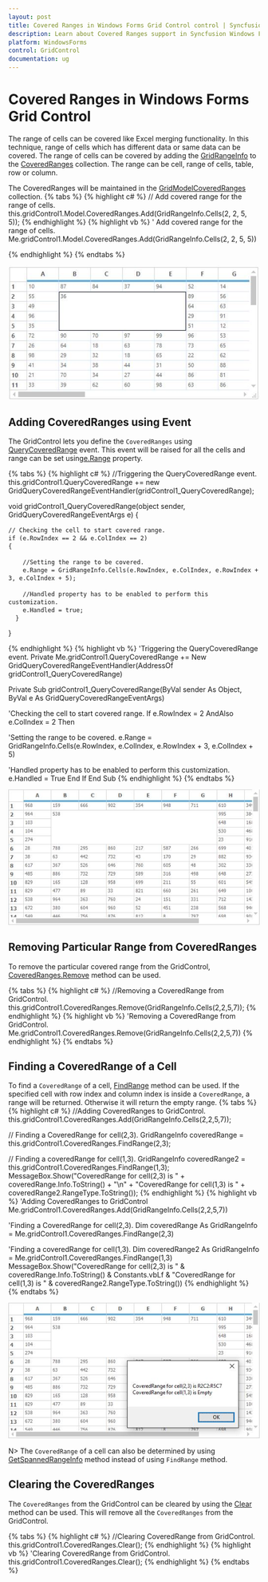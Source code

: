 ```yaml
---
layout: post
title: Covered Ranges in Windows Forms Grid Control control | Syncfusion
description: Learn about Covered Ranges support in Syncfusion Windows Forms Grid Control control and more details.
platform: WindowsForms
control: GridControl
documentation: ug
---
```


# Covered Ranges in Windows Forms Grid Control
The range of cells can be covered like Excel merging functionality. In this technique, range of cells which has different data or same data can be covered. The range of cells can be covered by adding the [GridRangeInfo](http://help.syncfusion.com/cr/windowsforms/Syncfusion.Windows.Forms.Grid.GridRangeInfo.html) to the [CoveredRanges](https://help.syncfusion.com/cr/windowsforms/Syncfusion.Windows.Forms.Grid.GridControl.html#Syncfusion_Windows_Forms_Grid_GridControl_CoveredRanges) collection. The range can be cell, range of cells, table, row or column.

The CoveredRanges will be maintained in the [GridModelCoveredRanges](http://help.syncfusion.com/cr/windowsforms/Syncfusion.Windows.Forms.Grid.GridModelCoveredRanges.html) collection.
{% tabs %}
{% highlight c# %}
// Add covered range for the range of cells.
this.gridControl1.Model.CoveredRanges.Add(GridRangeInfo.Cells(2, 2, 5, 5));
{% endhighlight %}
{% highlight vb %}
' Add covered range for the range of cells.
Me.gridControl1.Model.CoveredRanges.Add(GridRangeInfo.Cells(2, 2, 5, 5))

{% endhighlight %}
{% endtabs %}

![Covered-Ranges_img1](Covered-Ranges_images/Covered-Ranges_img1.jpeg)

## Adding CoveredRanges using Event
The GridControl lets you define the `CoveredRanges` using [QueryCoveredRange](https://help.syncfusion.com/cr/windowsforms/Syncfusion.Windows.Forms.Grid.GridControl.html) event.  This event will be raised for all the cells and range can be set using[e.Range](https://help.syncfusion.com/cr/windowsforms/Syncfusion.Windows.Forms.Grid.GridQueryCoveredRangeEventArgs.html#Syncfusion_Windows_Forms_Grid_GridQueryCoveredRangeEventArgs_Range) property.

{% tabs %}
{% highlight c# %}
//Triggering the QueryCoveredRange event.
this.gridControl1.QueryCoveredRange += new GridQueryCoveredRangeEventHandler(gridControl1_QueryCoveredRange);

void gridControl1_QueryCoveredRange(object sender, GridQueryCoveredRangeEventArgs e)
{
     
    // Checking the cell to start covered range.
    if (e.RowIndex == 2 && e.ColIndex == 2)
    {
          
        //Setting the range to be covered.
        e.Range = GridRangeInfo.Cells(e.RowIndex, e.ColIndex, e.RowIndex + 3, e.ColIndex + 5);
         
        //Handled property has to be enabled to perform this customization.
        e.Handled = true;
      }
 }

{% endhighlight %}
{% highlight vb %}
'Triggering the QueryCoveredRange event.
Private Me.gridControl1.QueryCoveredRange += New GridQueryCoveredRangeEventHandler(AddressOf gridControl1_QueryCoveredRange)

Private Sub gridControl1_QueryCoveredRange(ByVal sender As Object, ByVal e As GridQueryCoveredRangeEventArgs)

'Checking the cell to start covered range.
If e.RowIndex = 2 AndAlso e.ColIndex = 2 Then

'Setting the range to be covered.
e.Range = GridRangeInfo.Cells(e.RowIndex, e.ColIndex, e.RowIndex + 3, e.ColIndex + 5)
          
'Handled property has to be enabled to perform this customization.
e.Handled = True
End If
End Sub
{% endhighlight %}
{% endtabs %}

![Covered-Ranges_img2](Covered-Ranges_images/Covered-Ranges_img2.jpeg)

## Removing Particular Range from CoveredRanges
To remove the particular covered range from the GridControl, [CoveredRanges.Remove](https://help.syncfusion.com/cr/windowsforms/Syncfusion.Windows.Forms.Grid.GridModelCoveredRanges.html#Syncfusion_Windows_Forms_Grid_GridModelCoveredRanges_Remove_Syncfusion_Windows_Forms_Grid_GridRangeInfo_) method can be used. 

{% tabs %}
{% highlight c# %}
//Removing a CoveredRange from GridControl.
this.gridControl1.CoveredRanges.Remove(GridRangeInfo.Cells(2,2,5,7));
{% endhighlight %}
{% highlight vb %}
'Removing a CoveredRange from GridControl.
Me.gridControl1.CoveredRanges.Remove(GridRangeInfo.Cells(2,2,5,7))
{% endhighlight %}
{% endtabs %}
## Finding a CoveredRange of a Cell 
To find a `CoveredRange` of a cell, [FindRange](https://help.syncfusion.com/cr/windowsforms/Syncfusion.Windows.Forms.Grid.GridModelCoveredRanges.html#Syncfusion_Windows_Forms_Grid_GridModelCoveredRanges_FindRange_System_Int32_System_Int32_) method can be used. If the specified cell with row index and column index is inside a `CoveredRange`, a range will be returned. Otherwise it will return the empty range.
{% tabs %}
{% highlight c# %}
//Adding CoveredRanges to GridControl.
this.gridControl1.CoveredRanges.Add(GridRangeInfo.Cells(2,2,5,7));

// Finding a CoveredRange for cell(2,3).
GridRangeInfo coveredRange = this.gridControl1.CoveredRanges.FindRange(2,3);

// Finding a coveredRange for cell(1,3).
GridRangeInfo coveredRange2 = this.gridControl1.CoveredRanges.FindRange(1,3);
MessageBox.Show("CoveredRange for cell(2,3) is " + coveredRange.Info.ToString()
                + "\n" + "CoveredRange for cell(1,3) is " + coveredRange2.RangeType.ToString());
{% endhighlight %}
{% highlight vb %}
'Adding CoveredRanges to GridControl
Me.gridControl1.CoveredRanges.Add(GridRangeInfo.Cells(2,2,5,7))

'Finding a CoveredRange for cell(2,3).
Dim coveredRange As GridRangeInfo = Me.gridControl1.CoveredRanges.FindRange(2,3)

'Finding a coveredRange for cell(1,3).
Dim coveredRange2 As GridRangeInfo = Me.gridControl1.CoveredRanges.FindRange(1,3)
MessageBox.Show("CoveredRange for cell(2,3) is " & coveredRange.Info.ToString() & Constants.vbLf & "CoveredRange for cell(1,3) is " & coveredRange2.RangeType.ToString())
{% endhighlight %}
{% endtabs %}

![Covered-Ranges_img3](Covered-Ranges_images/Covered-Ranges_img3.jpeg)

N> The `CoveredRange` of a cell can also be determined by using [GetSpannedRangeInfo](/windowsforms/grid/managing-the-rows-and-columns#finding-covered-range-floating-range-or-merged-range-of-a-cell) method instead of using `FindRange` method. 

## Clearing the CoveredRanges
The `CoveredRanges` from the GridControl can be cleared by using the [Clear](https://help.syncfusion.com/cr/windowsforms/Syncfusion.Windows.Forms.Grid.GridModelCoveredRanges.html#Syncfusion_Windows_Forms_Grid_GridModelCoveredRanges_Clear) method can be used. This will remove all the `CoveredRanges` from the GridControl.

{% tabs %}
{% highlight c# %}
//Clearing CoveredRange from GridControl.
this.gridControl1.CoveredRanges.Clear();
{% endhighlight %}
{% highlight vb %}
'Clearing CoveredRange from GridControl.
this.gridControl1.CoveredRanges.Clear();
{% endhighlight %}
{% endtabs %}
